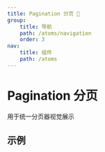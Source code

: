 ```yaml
---
title: Pagination 分页 🐤
group:
    title: 导航
    path: /atoms/navigation
    order: 3
nav:
    title: 组件
    path: /atoms
---
```


# Pagination 分页

用于统一分页器视觉展示

## 示例

<code src="./demos/basic.jsx" />
